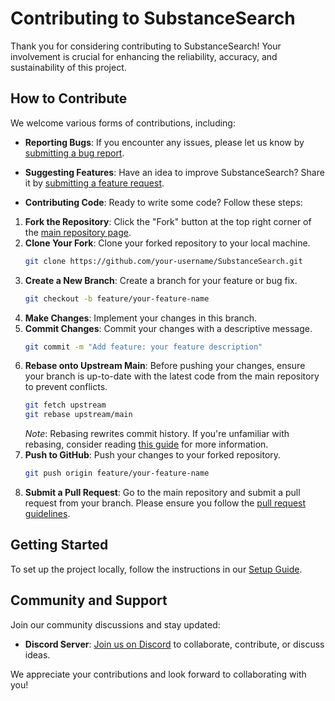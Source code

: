 # Contributing to SubstanceSearch

Thank you for considering contributing to SubstanceSearch! Your involvement is crucial for enhancing the reliability, accuracy, and sustainability of this project.

## How to Contribute

We welcome various forms of contributions, including:

- **Reporting Bugs**: If you encounter any issues, please let us know by [submitting a bug report](https://github.com/ded-grl/SubstanceSearch/blob/main/.github/ISSUE_TEMPLATE/bug_report.md).

- **Suggesting Features**: Have an idea to improve SubstanceSearch? Share it by [submitting a feature request](https://github.com/ded-grl/SubstanceSearch/blob/main/.github/ISSUE_TEMPLATE/feature_request.md).

- **Contributing Code**: Ready to write some code? Follow these steps:
  
1. **Fork the Repository**: Click the "Fork" button at the top right corner of the [main repository page](https://github.com/ded-grl/SubstanceSearch).
2. **Clone Your Fork**: Clone your forked repository to your local machine.
     ```bash
     git clone https://github.com/your-username/SubstanceSearch.git
     ```
3. **Create a New Branch**: Create a branch for your feature or bug fix.
     ```bash
     git checkout -b feature/your-feature-name
     ```
4. **Make Changes**: Implement your changes in this branch.
5. **Commit Changes**: Commit your changes with a descriptive message.
     ```bash
     git commit -m "Add feature: your feature description"
     ```
6. **Rebase onto Upstream Main**: Before pushing your changes, ensure your branch is up-to-date with the latest code from the main repository to prevent conflicts.
     ```bash
     git fetch upstream
     git rebase upstream/main
     ```
     *Note*: Rebasing rewrites commit history. If you're unfamiliar with rebasing, consider reading [this guide](https://www.digitalocean.com/community/tutorials/how-to-rebase-and-update-a-pull-request) for more information.
7. **Push to GitHub**: Push your changes to your forked repository.
     ```bash
     git push origin feature/your-feature-name
     ```
8. **Submit a Pull Request**: Go to the main repository and submit a pull request from your branch. Please ensure you follow the [pull request guidelines](https://github.com/ded-grl/SubstanceSearch/blob/main/.github/pull_request_template.md).

## Getting Started

To set up the project locally, follow the instructions in our [Setup Guide](https://github.com/ded-grl/SubstanceSearch/blob/main/README.md).

## Community and Support

Join our community discussions and stay updated:

- **Discord Server**: [Join us on Discord](https://discord.gg/wFPB9xYRBN) to collaborate, contribute, or discuss ideas.

We appreciate your contributions and look forward to collaborating with you!
